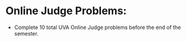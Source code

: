 # Online Judge Problems:
- Complete 10 total UVA Online Judge problems before the end of the semester.
 